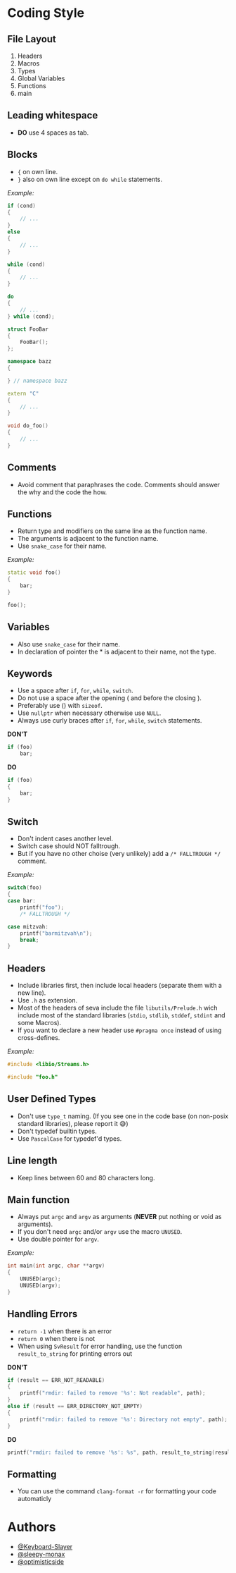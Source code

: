 # Coding Style

## File Layout

1. Headers
2. Macros
3. Types
4. Global Variables
5. Functions
6. main

## Leading whitespace

- **DO** use 4 spaces as tab.

## Blocks

- `{` on own line.
- `}` also on own line except on `do while` statements.

_Example:_

```C++
if (cond)
{
    // ...
}
else
{
    // ...
}

while (cond)
{
    // ...
}

do
{
    // ...
} while (cond);

struct FooBar
{
    FooBar();
};

namespace bazz
{

} // namespace bazz

extern "C"
{
    // ...
}

void do_foo()
{
    // ...
}
```

## Comments

- Avoid comment that paraphrases the code. Comments should answer the why and the code the how.

## Functions

- Return type and modifiers on the same line as the function name.
- The arguments is adjacent to the function name.
- Use `snake_case` for their name.

_Example:_

```C++
static void foo()
{
    bar;
}

foo();
```

## Variables

- Also use `snake_case` for their name.
- In declaration of pointer the \* is adjacent to their name, not the type.

## Keywords

- Use a space after `if`, `for`, `while`, `switch`.
- Do not use a space after the opening ( and before the closing ).
- Preferably use () with `sizeof`.
- Use `nullptr` when necessary otherwise use `NULL`.
- Always use curly braces after `if`, `for`, `while`, `switch` statements.

**DON'T**

```C++
if (foo)
    bar;
```

**DO**

```C++
if (foo)
{
    bar;
}
```

## Switch

- Don't indent cases another level.
- Switch case should NOT falltrough.
- But if you have no other choise (very unlikely) add a `/* FALLTROUGH */` comment.

_Example:_

```C++
switch(foo)
{
case bar:
    printf("foo");
    /* FALLTROUGH */

case mitzvah:
    printf("barmitzvah\n");
    break;
}
```

## Headers

- Include libraries first, then include local headers (separate them with a new line).
- Use `.h` as extension.
- Most of the headers of seva include the file `libutils/Prelude.h` wich include most of the standard libraries (`stdio`, `stdlib`, `stddef`, `stdint` and some Macros).
- If you want to declare a new header use `#pragma once` instead of using cross-defines.

_Example:_

```C++
#include <libio/Streams.h>

#include "foo.h"
```

## User Defined Types

- Don't use `type_t` naming. (If you see one in the code base (on non-posix standard libraries), please report it :sweat_smile:)
- Don't typedef builtin types.
- Use `PascalCase` for typedef'd types.

## Line length

- Keep lines between 60 and 80 characters long.

## Main function

- Always put `argc` and `argv` as arguments (**NEVER** put nothing or void as arguments).
- If you don't need `argc` and/or `argv` use the macro `UNUSED`.
- Use double pointer for `argv`.

_Example:_

```C++
int main(int argc, char **argv)
{
    UNUSED(argc);
    UNUSED(argv);
}
```

## Handling Errors

- `return -1` when there is an error
- `return 0` when there is not
- When using `SvResult` for error handling, use the function `result_to_string` for printing errors out

**DON'T**

```C++
if (result == ERR_NOT_READABLE)
{
    printf("rmdir: failed to remove '%s': Not readable", path);
}
else if (result == ERR_DIRECTORY_NOT_EMPTY)
{
    printf("rmdir: failed to remove '%s': Directory not empty", path);
}
```

**DO**

```C++
printf("rmdir: failed to remove '%s': %s", path, result_to_string(result));
```

## Formatting

- You can use the command `clang-format -r` for formatting your code automaticly

# Authors

- [@Keyboard-Slayer](https://github.com/Keyboard-Slayer)
- [@sleepy-monax](https://github.com/sleepy-monax)
- [@optimisticside](https://github.com/optimisticside)
